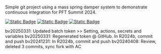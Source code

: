 Simple git project using a mass spring damper system to demonstrate 
continuous integration for PFT Summit 2024.

[![Static Badge](https://img.shields.io/badge/PFT-Workshop-blue)](https://acampbel.github.io/Mass-Spring-Damper-PFT-2024)
[![Static Badge](https://img.shields.io/badge/MATLAB-Test_Results-orange)](https://acampbel.github.io/Mass-Spring-Damper-PFT-2024/test-results)
[![Static Badge](https://img.shields.io/badge/MATLAB-Code_Coverage-green)](https://acampbel.github.io/Mass-Spring-Damper-PFT-2024/coverage)

bv20250331: Updated batch token >> Setting, actions, secrets and variables
bv20250331: Regenerated token @ GitHub. In R2024b, commit and push
bv20241231: In R2024b, commit and push
bv20240408: Review, deleted 3 commits, sync fork with AC